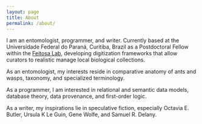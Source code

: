 ```yaml
---
layout: page
title: About
permalink: /about/
---
```


I am an entomologist, programmer, and writer. Currently based at the Universidade Federal do Paraná, Curitiba, Brazil as a Postdoctoral Fellow within the [Feitosa Lab][feitosa-lab], developing digitization frameworks that allow curators to realistic manage local biological collections.

As an entomologist, my interests reside in comparative anatomy of ants and wasps, taxonomy, and specialized terminology.

As a programmer, I am interested in relational and semantic data models, database theory, data provenance, and first-order logic.

As a writer, my inspirations lie in speculative fiction, especially Octavia E. Butler, Ursula K Le Guin, Gene Wolfe, and Samuel R. Delany.


[feitosa-lab]: https://www.feitosalab.com/
